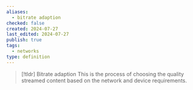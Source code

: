 ```yaml
---
aliases:
  - bitrate adaption
checked: false
created: 2024-07-27
last_edited: 2024-07-27
publish: true
tags:
  - networks
type: definition
---
```

>[!tldr] Bitrate adaption
>This is the process of choosing the quality streamed content based on the network and device requirements. 

